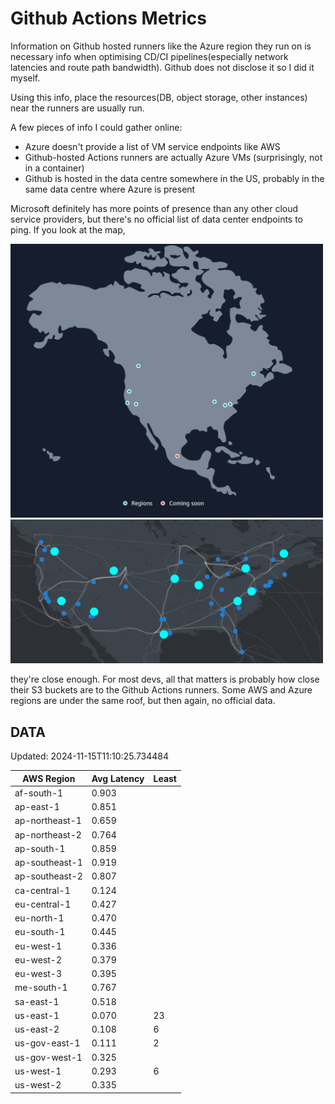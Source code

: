 # Github Actions Metrics
Information on Github hosted runners like the Azure region they run on is
necessary info when optimising CD/CI pipelines(especially network latencies and
route path bandwidth). Github does not disclose it so I did it myself.

Using this info, place the resources(DB, object storage, other instances) near
the runners are usually run.

A few pieces of info I could gather online:

- Azure doesn't provide a list of VM service endpoints like AWS
- Github-hosted Actions runners are actually Azure VMs (surprisingly, not in a
  container)
- Github is hosted in the data centre somewhere in the US, probably in the same
  data centre where Azure is present

Microsoft definitely has more points of presence than any other cloud service
providers, but there's no official list of data center endpoints to ping. If you
look at the map,

<a href="https://aws.amazon.com/about-aws/global-infrastructure/regions_az/">
<img src="image.png" style="width: 500px;">
</a>
<a href="https://datacenters.microsoft.com/globe/explore">
<img src="image-1.png" style="width: 500px;">
</a>

they're close enough. For most devs, all that matters is probably how close
their S3 buckets are to the Github Actions runners. Some AWS and Azure regions
are under the same roof, but then again, no official data.

## DATA
Updated: 2024-11-15T11:10:25.734484

| AWS Region | Avg Latency | Least |
| - | - | - |
| af-south-1 | 0.903 |  |
| ap-east-1 | 0.851 |  |
| ap-northeast-1 | 0.659 |  |
| ap-northeast-2 | 0.764 |  |
| ap-south-1 | 0.859 |  |
| ap-southeast-1 | 0.919 |  |
| ap-southeast-2 | 0.807 |  |
| ca-central-1 | 0.124 |  |
| eu-central-1 | 0.427 |  |
| eu-north-1 | 0.470 |  |
| eu-south-1 | 0.445 |  |
| eu-west-1 | 0.336 |  |
| eu-west-2 | 0.379 |  |
| eu-west-3 | 0.395 |  |
| me-south-1 | 0.767 |  |
| sa-east-1 | 0.518 |  |
| us-east-1 | 0.070 | 23 |
| us-east-2 | 0.108 | 6 |
| us-gov-east-1 | 0.111 | 2 |
| us-gov-west-1 | 0.325 |  |
| us-west-1 | 0.293 | 6 |
| us-west-2 | 0.335 |  |

